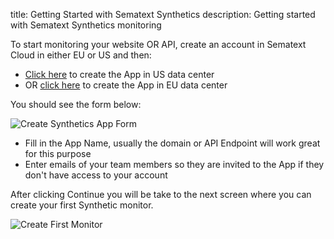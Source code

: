 title: Getting Started with Sematext Synthetics
description: Getting started with Sematext Synthetics monitoring

To start monitoring your website OR API, create an account in Sematext Cloud in either EU or US and then:

 * [Click here](https://apps.sematext.com/ui/synthetics?action=SHOW_CREATE_SYNTHETICS) to create the App in US data center
 * OR [click here](https://apps.eu.sematext.com/ui/synthetics?action=SHOW_CREATE_SYNTHETICS) to create the App in EU data center

You should see the form below:

<img
  class="content-modal-image"
  alt="Create Synthetics App Form"
  src="../../images/Synthetics/create-app.png"
  title="Create Synthetics App Form"
/>


 * Fill in the App Name, usually the domain or API Endpoint will work great for this purpose
 * Enter emails of your team members so they are invited to the App if they don't have access to your account

After clicking Continue you will be take to the next screen where you can create your first Synthetic monitor.

<img
  class="content-modal-image"
  alt="Create First Monitor"
  src="../../images/Synthetics/create-first-monitor.png"
  title="Create First Monitor"
/>